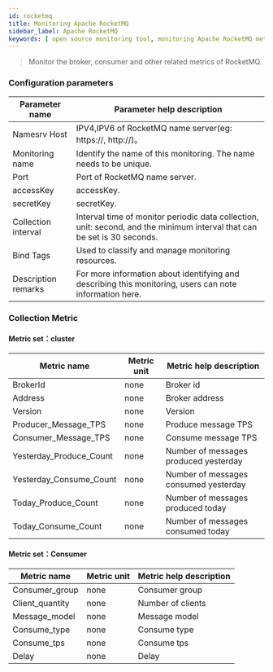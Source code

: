 ```yaml
---
id: rocketmq
title: Monitoring Apache RocketMQ
sidebar_label: Apache RocketMQ
keywords: [ open source monitoring tool, monitoring Apache RocketMQ metrics ]
---
```


> Monitor the broker, consumer and other related metrics of RocketMQ.

### Configuration parameters

|   Parameter name    |                                                Parameter help description                                                |
|---------------------|--------------------------------------------------------------------------------------------------------------------------|
| Namesrv Host        | IPV4,IPV6 of RocketMQ name server(eg: https://, http://)。                                                                |
| Monitoring name     | Identify the name of this monitoring. The name needs to be unique.                                                       |
| Port                | Port of RocketMQ name server.                                                                                            |
| accessKey           | accessKey.                                                                                                               |
| secretKey           | secretKey.                                                                                                               |
| Collection interval | Interval time of monitor periodic data collection, unit: second, and the minimum interval that can be set is 30 seconds. |
| Bind Tags           | Used to classify and manage monitoring resources.                                                                        |
| Description remarks | For more information about identifying and describing this monitoring, users can note information here.                  |

### Collection Metric

#### Metric set：cluster

|       Metric name       | Metric unit |        Metric help description        |
|-------------------------|-------------|---------------------------------------|
| BrokerId                | none        | Broker id                             |
| Address                 | none        | Broker address                        |
| Version                 | none        | Version                               |
| Producer_Message_TPS    | none        | Produce message TPS                   |
| Consumer_Message_TPS    | none        | Consume message TPS                   |
| Yesterday_Produce_Count | none        | Number of messages produced yesterday |
| Yesterday_Consume_Count | none        | Number of messages consumed yesterday |
| Today_Produce_Count     | none        | Number of messages produced today     |
| Today_Consume_Count     | none        | Number of messages consumed today     |

#### Metric set：Consumer

|   Metric name   | Metric unit | Metric help description |
|-----------------|-------------|-------------------------|
| Consumer_group  | none        | Consumer group          |
| Client_quantity | none        | Number of clients       |
| Message_model   | none        | Message model           |
| Consume_type    | none        | Consume type            |
| Consume_tps     | none        | Consume tps             |
| Delay           | none        | Delay                   |
